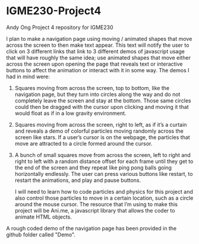 # IGME230-Project4
Andy Ong
Project 4 repository for IGME230

  I plan to make a navigation page using moving / animated shapes that move across the screen to then make text appear. 
This text will notify the user to click on 3 different links that link to 3 different demos of javascript usage that will have roughly the same idea; use animated shapes that move either across the screen upon opening the page that reveals text or interactive buttons to affect the animation or interact with it in some way. 
The demos I had in mind were:

1.	Squares moving from across the screen, top to bottom, like the navigation page, but they turn into circles along the way and do not completely leave the screen and stay at the bottom. Those same circles could then be dragged with the cursor upon clicking and moving it that would float as if in a low gravity environment. 

2.	Squares moving from across the screen, right to left, as if it’s a curtain and reveals a demo of colorful particles moving randomly across the screen like stars. If a user’s cursor is on the webpage, the particles that move are attracted to a circle formed around the cursor.

3.	A bunch of small squares move from across the screen, left to right and right to left with a random distance offset for each frame until they get to the end of the screen and they repeat like ping pong balls going horizontally endlessly. The user can press various buttons like restart, to restart the animations, and play and pause buttons.

	I will need to learn how to code particles and physics for this project and also control those particles to move in a certain location, such as a circle around the mouse cursor. The resource that I’m using to make this project will be Ani.me, a javascript library that allows the coder to animate HTML objects.		


A rough coded demo of the navigation page has been provided in the github folder called "Demo".
